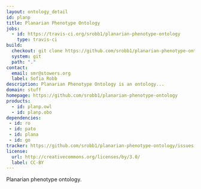 ```yaml
--- 
layout: ontology_detail
id: planp
title: Planarian Phenotype Ontology
jobs:
  - id: https://travis-ci.org/srobb1/planarian-phenotype-ontology
    type: travis-ci
build:
  checkout: git clone https://github.com/srobb1/planarian-phenotype-ontology.git
  system: git
  path: "."
contact:
  email: smr@stowers.org
  label: Sofia Robb
description: Planarian Phenotype Ontology is an ontology...
domain: stuff
homepage: https://github.com/srobb1/planarian-phenotype-ontology
products:
  - id: planp.owl
  - id: planp.obo
dependencies:
 - id: ro
 - id: pato
 - id: plana
 - id: go
tracker: https://github.com/srobb1/planarian-phenotype-ontology/issues
license:
  url: http://creativecommons.org/licenses/by/3.0/
  label: CC-BY
---
```


Planarian phenotype ontology.
